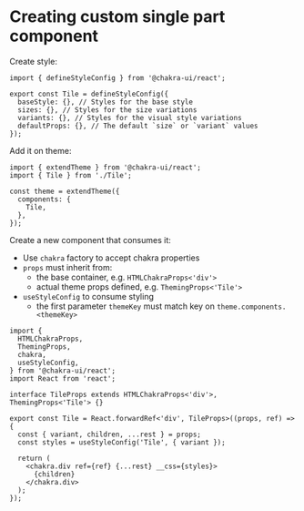 # Creating custom single part component

Create style:

```tsx
import { defineStyleConfig } from '@chakra-ui/react';

export const Tile = defineStyleConfig({
  baseStyle: {}, // Styles for the base style
  sizes: {}, // Styles for the size variations
  variants: {}, // Styles for the visual style variations
  defaultProps: {}, // The default `size` or `variant` values
});
```

Add it on theme:

```tsx
import { extendTheme } from '@chakra-ui/react';
import { Tile } from './Tile';

const theme = extendTheme({
  components: {
    Tile,
  },
});
```

Create a new component that consumes it:

- Use `chakra` factory to accept chakra properties
- `props` must inherit from:
  - the base container, e.g. `HTMLChakraProps<'div'>`
  - actual theme props defined, e.g. `ThemingProps<'Tile'>`
- `useStyleConfig` to consume styling
  - the first parameter `themeKey` must match key on `theme.components.<themeKey>`

```tsx
import {
  HTMLChakraProps,
  ThemingProps,
  chakra,
  useStyleConfig,
} from '@chakra-ui/react';
import React from 'react';

interface TileProps extends HTMLChakraProps<'div'>, ThemingProps<'Tile'> {}

export const Tile = React.forwardRef<'div', TileProps>((props, ref) => {
  const { variant, children, ...rest } = props;
  const styles = useStyleConfig('Tile', { variant });

  return (
    <chakra.div ref={ref} {...rest} __css={styles}>
      {children}
    </chakra.div>
  );
});
```
